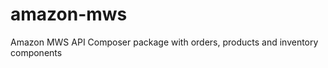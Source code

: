 amazon-mws
=================

Amazon MWS API Composer package with orders, products and inventory components
